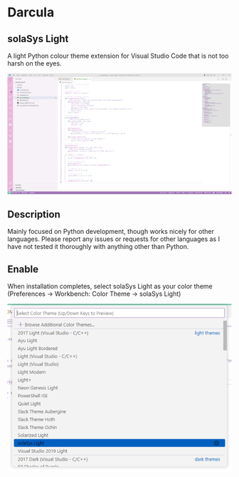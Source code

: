 # Darcula

## solaSys Light
A light Python colour theme extension for Visual Studio Code that is not too harsh on the eyes.

![solaSys Light](Example.png)


## Description
Mainly focused on Python development, though works nicely for other languages. Please report any issues or requests for other languages as I have not tested it thoroughly with anything other than Python.

## Enable
When installation completes, select solaSys Light as your color theme (Preferences → Workbench: Color Theme → solaSys Light)

![Enable](Enable.png)